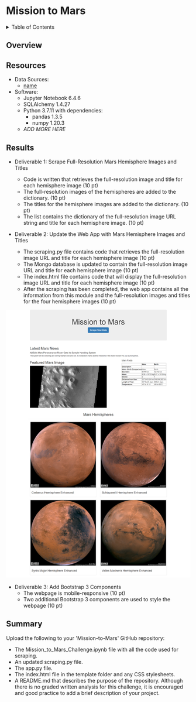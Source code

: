 # Mission to Mars

<details><summary>Table of Contents</summary>
<p>

1. [Overview](https://github.com/catsdata/Mission-to-Mars#overview)
2. [Resources](https://github.com/catsdata/Mission-to-Mars#resources)
3. [Results](https://github.com/catsdata/Mission-to-Mars#results)
4. [Summary](https://github.com/catsdata/Mission-to-Mars#summary)

</p>
</details>

## Overview

## Resources

- Data Sources: 
    - [name](link)
- Software:  
    - Jupyter Notebook 6.4.6
    - SQLAlchemy 1.4.27
    - Python 3.7.11 with dependencies: 
        - pandas 1.3.5
        - numpy 1.20.3
    - *ADD MORE HERE*      

## Results

- Deliverable 1: Scrape Full-Resolution Mars Hemisphere Images and Titles       
    - Code is written that retrieves the full-resolution image and title for each hemisphere image (10 pt)
    - The full-resolution images of the hemispheres are added to the dictionary. (10 pt)
    - The titles for the hemisphere images are added to the dictionary. (10 pt)
    - The list contains the dictionary of the full-resolution image URL string and title for each hemisphere image. (10 pt)

- Deliverable 2: Update the Web App with Mars Hemisphere Images and Titles
    - The scraping.py file contains code that retrieves the full-resolution image URL and title for each hemisphere image (10 pt)
    - The Mongo database is updated to contain the full-resolution image URL and title for each hemisphere image (10 pt)
    - The index.html file contains code that will display the full-resolution image URL and title for each hemisphere image (10 pt)
    - After the scraping has been completed, the web app contains all the information from this module and the full-resolution images and titles for the four hemisphere images (10 pt)

![screencap](https://github.com/catsdata/Mission-to-Mars/blob/main/primary.png)

- Deliverable 3: Add Bootstrap 3 Components
    - The webpage is mobile-responsive (10 pt)
    - Two additional Bootstrap 3 components are used to style the webpage (10 pt)

## Summary

Upload the following to your 'Mission-to-Mars' GitHub repository:
- The Mission_to_Mars_Challenge.ipynb file with all the code used for scraping.
- An updated scraping.py file.
- The app.py file.
- The index.html file in the template folder and any CSS stylesheets.
- A README.md that describes the purpose of the repository. Although there is no graded written analysis for this challenge, it is encouraged and good practice to add a brief description of your project.
